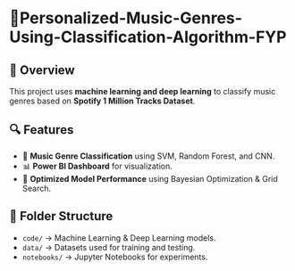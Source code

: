# 🎵Personalized-Music-Genres-Using-Classification-Algorithm-FYP

## 📌 Overview
This project uses **machine learning and deep learning** to classify music genres based on **Spotify 1 Million Tracks Dataset**.

## 🔍 Features
- 🎼 **Music Genre Classification** using SVM, Random Forest, and CNN.
- 📊 **Power BI Dashboard** for visualization.
- 🎯 **Optimized Model Performance** using Bayesian Optimization & Grid Search.

## 📂 Folder Structure
- `code/` → Machine Learning & Deep Learning models.
- `data/` → Datasets used for training and testing.
- `notebooks/` → Jupyter Notebooks for experiments.

